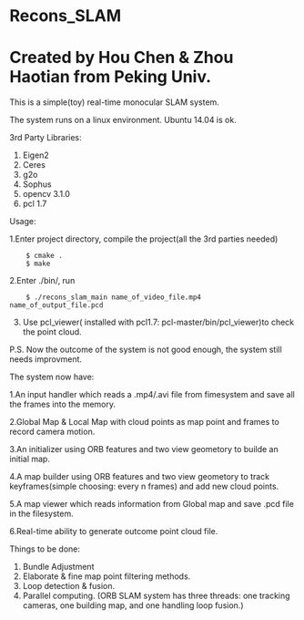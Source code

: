 # Recons_SLAM
# Created by Hou Chen & Zhou Haotian from Peking Univ.

This is a simple(toy) real-time monocular SLAM system.

The system runs on a linux environment. Ubuntu 14.04 is ok.

3rd Party Libraries:
1. Eigen2
2. Ceres
3. g2o
4. Sophus
5. opencv 3.1.0
6. pcl 1.7

Usage:

1.Enter project directory, compile the project(all the 3rd parties needed)

        $ cmake .
        $ make
2.Enter ./bin/, run 

        $ ./recons_slam_main name_of_video_file.mp4 name_of_output_file.pcd

3. Use pcl_viewer( installed with pcl1.7: pcl-master/bin/pcl_viewer)to check the point cloud. 

P.S. Now the outcome of the system is not good enough, the system still needs improvment.

The system now have:

1.An input handler which reads a .mp4/.avi file from fimesystem and save all the frames into the memory.

2.Global Map & Local Map with cloud points as map point and frames to record camera motion.

3.An initializer using ORB features and two view geometory to builde an initial map.

4.A map builder using ORB features and two view geometory to track keyframes(simple choosing: every n frames) and add new cloud points.

5.A map viewer which reads information from Global map and save .pcd file in the filesystem.

6.Real-time ability to generate outcome point cloud file.


Things to be done:
1. Bundle Adjustment
2. Elaborate & fine map point filtering methods.
3. Loop detection & fusion.
4. Parallel computing.
  (ORB SLAM system has three threads:
  one tracking cameras, 
  one building map, 
  and one handling loop fusion.) 
